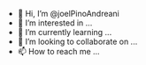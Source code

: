 - 👋 Hi, I’m @joelPinoAndreani
- 👀 I’m interested in ...
- 🌱 I’m currently learning ...
- 💞️ I’m looking to collaborate on ...
- 📫 How to reach me ...

<!---
joelPinoAndreani/joelPinoAndreani is a ✨ special ✨ repository because its `README.md` (this file) appears on your GitHub profile.
You can click the Preview link to take a look at your changes.
--->
